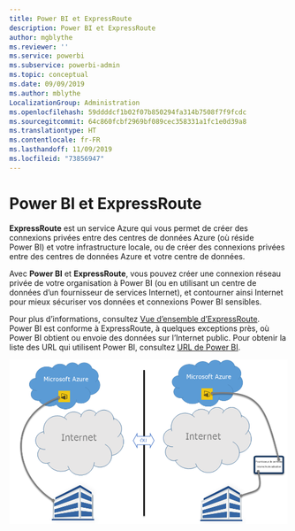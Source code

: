 ```yaml
---
title: Power BI et ExpressRoute
description: Power BI et ExpressRoute
author: mgblythe
ms.reviewer: ''
ms.service: powerbi
ms.subservice: powerbi-admin
ms.topic: conceptual
ms.date: 09/09/2019
ms.author: mblythe
LocalizationGroup: Administration
ms.openlocfilehash: 59ddddcf1b02f07b850294fa314b7508f7f9fcdc
ms.sourcegitcommit: 64c860fcbf2969bf089cec358331a1fc1e0d39a8
ms.translationtype: HT
ms.contentlocale: fr-FR
ms.lasthandoff: 11/09/2019
ms.locfileid: "73856947"
---
```

# <a name="power-bi-and-expressroute"></a>Power BI et ExpressRoute

**ExpressRoute** est un service Azure qui vous permet de créer des connexions privées entre des centres de données Azure (où réside Power BI) et votre infrastructure locale, ou de créer des connexions privées entre des centres de données Azure et votre centre de données.

Avec **Power BI** et **ExpressRoute**, vous pouvez créer une connexion réseau privée de votre organisation à Power BI (ou en utilisant un centre de données d’un fournisseur de services Internet), et contourner ainsi Internet pour mieux sécuriser vos données et connexions Power BI sensibles.

Pour plus d’informations, consultez [Vue d’ensemble d’ExpressRoute](/azure/expressroute/expressroute-introduction). Power BI est conforme à ExpressRoute, à quelques exceptions près, où Power BI obtient ou envoie des données sur l’Internet public. Pour obtenir la liste des URL qui utilisent Power BI, consultez [URL de Power BI](power-bi-whitelist-urls.md).

![Diagramme d’ExpressRoute](media/service-admin-power-bi-expressroute/pbi_expressroute_1.png)